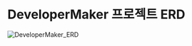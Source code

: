# DeveloperMaker 프로젝트 ERD

![DeveloperMaker_ERD](https://user-images.githubusercontent.com/87989933/202908809-84742e6a-002e-4ceb-809a-e2f66af665a8.png)
